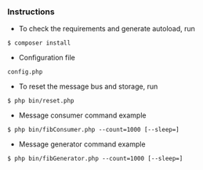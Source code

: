 ### Instructions

- To check the requirements and generate autoload, run
```
$ composer install
```
- Configuration file
```
config.php
```
- To reset the message bus and storage, run
```
$ php bin/reset.php
```
- Message consumer command example
```
$ php bin/fibConsumer.php --count=1000 [--sleep=]
```
- Message generator command example
```
$ php bin/fibGenerator.php --count=1000 [--sleep=]
```
